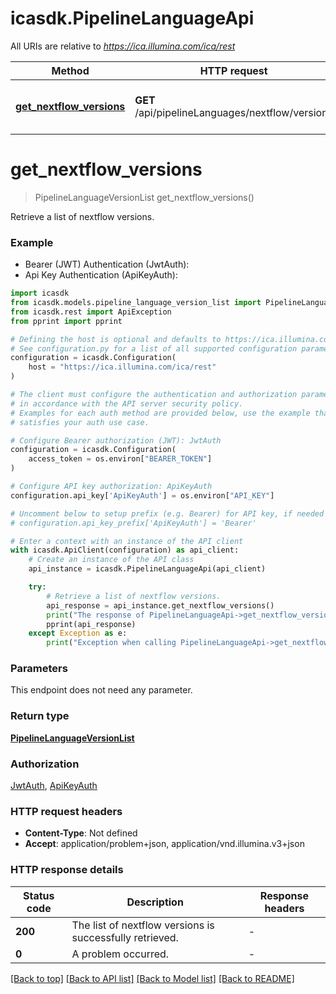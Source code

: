 # icasdk.PipelineLanguageApi

All URIs are relative to *https://ica.illumina.com/ica/rest*

Method | HTTP request | Description
------------- | ------------- | -------------
[**get_nextflow_versions**](PipelineLanguageApi.md#get_nextflow_versions) | **GET** /api/pipelineLanguages/nextflow/versions | Retrieve a list of nextflow versions.


# **get_nextflow_versions**
> PipelineLanguageVersionList get_nextflow_versions()

Retrieve a list of nextflow versions.

### Example

* Bearer (JWT) Authentication (JwtAuth):
* Api Key Authentication (ApiKeyAuth):

```python
import icasdk
from icasdk.models.pipeline_language_version_list import PipelineLanguageVersionList
from icasdk.rest import ApiException
from pprint import pprint

# Defining the host is optional and defaults to https://ica.illumina.com/ica/rest
# See configuration.py for a list of all supported configuration parameters.
configuration = icasdk.Configuration(
    host = "https://ica.illumina.com/ica/rest"
)

# The client must configure the authentication and authorization parameters
# in accordance with the API server security policy.
# Examples for each auth method are provided below, use the example that
# satisfies your auth use case.

# Configure Bearer authorization (JWT): JwtAuth
configuration = icasdk.Configuration(
    access_token = os.environ["BEARER_TOKEN"]
)

# Configure API key authorization: ApiKeyAuth
configuration.api_key['ApiKeyAuth'] = os.environ["API_KEY"]

# Uncomment below to setup prefix (e.g. Bearer) for API key, if needed
# configuration.api_key_prefix['ApiKeyAuth'] = 'Bearer'

# Enter a context with an instance of the API client
with icasdk.ApiClient(configuration) as api_client:
    # Create an instance of the API class
    api_instance = icasdk.PipelineLanguageApi(api_client)

    try:
        # Retrieve a list of nextflow versions.
        api_response = api_instance.get_nextflow_versions()
        print("The response of PipelineLanguageApi->get_nextflow_versions:\n")
        pprint(api_response)
    except Exception as e:
        print("Exception when calling PipelineLanguageApi->get_nextflow_versions: %s\n" % e)
```



### Parameters

This endpoint does not need any parameter.

### Return type

[**PipelineLanguageVersionList**](PipelineLanguageVersionList.md)

### Authorization

[JwtAuth](../README.md#JwtAuth), [ApiKeyAuth](../README.md#ApiKeyAuth)

### HTTP request headers

 - **Content-Type**: Not defined
 - **Accept**: application/problem+json, application/vnd.illumina.v3+json

### HTTP response details

| Status code | Description | Response headers |
|-------------|-------------|------------------|
**200** | The list of nextflow versions is successfully retrieved. |  -  |
**0** | A problem occurred. |  -  |

[[Back to top]](#) [[Back to API list]](../README.md#documentation-for-api-endpoints) [[Back to Model list]](../README.md#documentation-for-models) [[Back to README]](../README.md)

